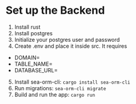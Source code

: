 # Set up the Backend

1. Install rust
2. Install postgres
3. Initialize your postgres user and password
4. Create .env and place it inside src. It requires
* DOMAIN=
* TABLE_NAME=
* DATABASE_URL=
5. Install sea-orm-cli: `cargo install sea-orm-cli`
6. Run migrations: `sea-orm-cli migrate`
7. Build and run the app: `cargo run`